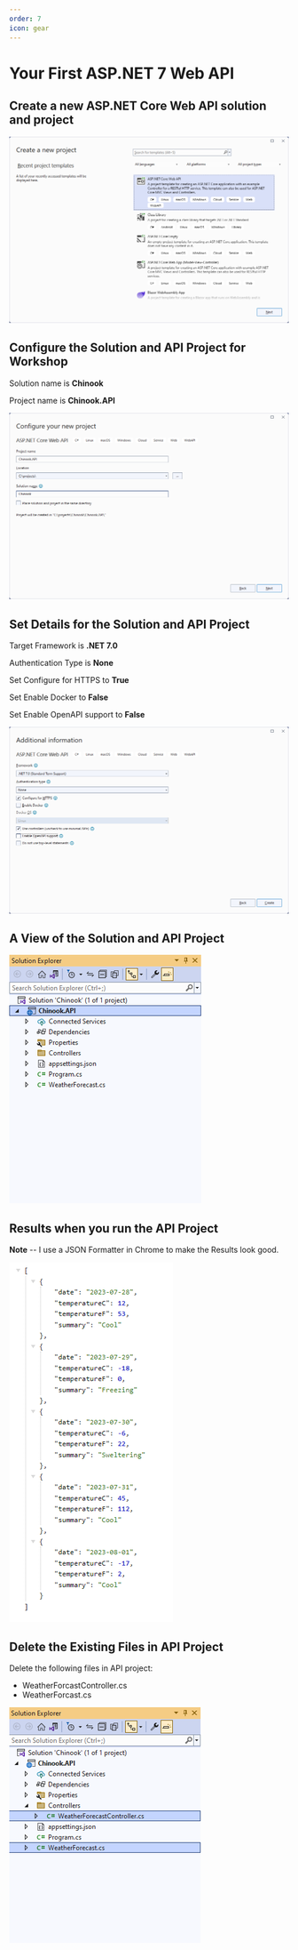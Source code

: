 ```yaml
---
order: 7
icon: gear
---
```

# Your First ASP.NET 7 Web API

## Create a new ASP.NET Core Web API solution and project

![](your-first-aspnet-core-web-api/2023-07-27_04-43-43.png)

## Configure the Solution and API Project for Workshop

Solution name is **Chinook**

Project name is **Chinook.API**

![](your-first-aspnet-core-web-api/2023-07-27_04-44-53.png)

## Set Details for the Solution and API Project

Target Framework is **.NET 7.0**

Authentication Type is **None**

Set Configure for HTTPS to **True**

Set Enable Docker to **False**

Set Enable OpenAPI support to **False**

![](your-first-aspnet-core-web-api/2023-07-27_04-45-48.png)

## A View of the Solution and API Project

![](your-first-aspnet-core-web-api/2023-07-27_04-47-32.png)

## Results when you run the API Project

**Note** -- I use a JSON Formatter in Chrome to make the Results look good.

![](your-first-aspnet-core-web-api/2023-07-27_10-20-04.png)

## Delete the Existing Files in API Project

Delete the following files in API project:
* WeatherForcastController.cs
* WeatherForcast.cs

![](your-first-aspnet-core-web-api/2023-07-27_10-20-48.png)